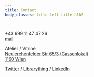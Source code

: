 ```yaml
---
title: Contact
body_classes: title-left title-h1h2

---
```


+43 699 11 47 47 26  
[mail](mailto:leo@depart.at)

Atelier / Vitrine  
[Neulerchenfelder Str 65/3 (Gassenlokal)  
1160 Wien](https://goo.gl/maps/G3cTbEG4WBP2)


[Twitter](https://twitter.com/leo_depart) / [Librarything](https://www.librarything.com/profile/leo_depart) / [LinkedIn](https://www.linkedin.com/in/depart/)